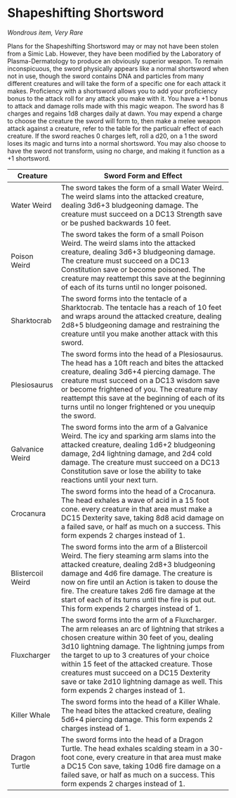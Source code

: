 # Shapeshifting Shortsword

*Wondrous item, Very Rare*

Plans for the Shapeshifting Shortsword may or may not have been stolen from a Simic Lab. However, they have been modified by the Laboratory of Plasma-Dermatology to produce an obviously superior weapon. To remain inconspicuous, the sword physically appears like a normal shortsword when not in use, though the sword contains DNA and particles from many different creatures and will take the form of a specific one for each attack it makes. Proficiency with a shortsword allows you to add your proficiency bonus to the attack roll for any attack you make with it. You have a +1 bonus to attack and damage rolls made with this magic weapon. The sword has 8 charges and regains 1d8 charges daily at dawn. You may expend a charge to choose the creature the sword will form to, then make a melee weapon attack against a creature, refer to the table for the particualr effect of each creature. If the sword reaches 0 charges left, roll a d20, on a 1 the sword loses its magic and turns into a normal shortsword. You may also choose to have the sword not transform, using no charge, and making it function as a +1 shortsword.

| Creature | Sword Form and Effect |
|----------|-----------------------|
| Water Weird | The sword takes the form of a small Water Weird. The weird slams into the attacked creature, dealing 3d6+3 bludgeoning damage. The creature must succeed on a DC13 Strength save or be pushed backwards 10 feet. |
| Poison Weird | The sword takes the form of a small Poison Weird. The weird slams into the attacked creature, dealing 3d6+3 bludgeoning damage. The creature must succeed on a DC13 Constitution save or become poisoned. The creature may reattempt this save at the beginning of each of its turns until no longer poisoned. |
| Sharktocrab | The sword forms into the tentacle of a Sharktocrab. The tentacle has a reach of 10 feet and wraps around the attacked creature, dealing 2d8+5 bludgeoning damage and restraining the creature until you make another attack with this sword. |
| Plesiosaurus | The sword forms into the head of a Plesiosaurus. The head has a 10ft reach and bites the attacked creature, dealing 3d6+4 piercing damage. The creature must succeed on a DC13 wisdom save or become frightened of you. The creature may reattempt this save at the beginning of each of its turns until no longer frightened or you unequip the sword. |
| Galvanice Weird | The sword forms into the arm of a Galvanice Weird. The icy and sparking arm slams into the attacked creature, dealing 1d6+2 bludgeoning damage, 2d4 lightning damage, and 2d4 cold damage. The creature must succeed on a DC13 Constitution save or lose the ability to take reactions until your next turn. |
| Crocanura | The sword forms into the head of a Crocanura. The head exhales a wave of acid in a 15 foot cone. every creature in that area must make a DC15 Dexterity save, taking 8d8 acid damage on a failed save, or half as much on a success. This form expends 2 charges instead of 1. |
| Blistercoil Weird | The sword forms into the arm of a Blistercoil Weird. The fiery steaming arm slams into the attacked creature, dealing 2d8+3 bludgeoning damage and 4d6 fire damage. The creature is now on fire until an Action is taken to douse the fire. The creature takes 2d6 fire damage at the start of each of its turns until the fire is put out. This form expends 2 charges instead of 1. |
| Fluxcharger | The sword forms into the arm of a Fluxcharger. The arm releases an arc of lightning that strikes a chosen creature within 30 feet of you, dealing 3d10 lightning damage. The lightning jumps from the target to up to 3 creatures of your choice within 15 feet of the attacked creature. Those creatures must succeed on a DC15 Dexterity save or take 2d10 lightning damage as well. This form expends 2 charges instead of 1. |
| Killer Whale | The sword forms into the head of a Killer Whale. The head bites the attacked creature, dealing 5d6+4 piercing damage. This form expends 2 charges instead of 1. |
| Dragon Turtle | The sword forms into the head of a Dragon Turtle. The head exhales scalding steam in a 30-foot cone, every creature in that area must make a DC15 Con save, taking 10d6 fire damage on a failed save, or half as much on a success. This form expends 2 charges instead of 1. |
